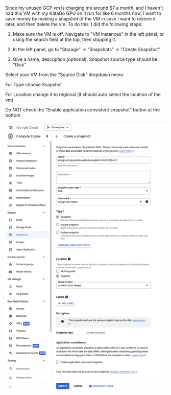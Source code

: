 Since my unused GCP vm is charging me around $7 a month, and I haven't had this VM with my KataGo GPU on it run for like 6 months now, I want to save money by making a snapshot of the VM in case I want to restore it later, and then delete the vm.  To do this, I did the following steps:

1. Make sure the VM is off.  Navigate to "VM instances" in the left panel, or using the search field at the top, then stopping it.  

2. In the left panel, go to "Storage" -> "Snapshots" -> "Create Snapshot"

3. Give a name, description (optional), Snapshot source type should be "Disk"

Select your VM from the "Source Disk" dropdown menu

For Type choose Snapshot

For Location change it to regional (it should auto select the location of the vm)

Do NOT check the "Enable application consistent snapshot" button at the bottom

![snapshot](gcp-snapshot.png)